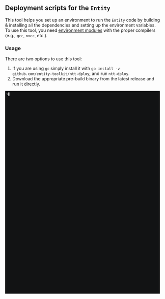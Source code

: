 ## Deployment scripts for the `Entity`

This tool helps you set up an environment to run the `Entity` code by building & installing all the dependencies and setting up the environment variables. To use this tool, you need [environment modules](https://modules.sourceforge.net/) with the proper compilers (e.g., `gcc`, `nvcc`, etc.).

### Usage

There are two options to use this tool:

1. If you are using `go` simply install it with `go install -v github.com/entity-toolkit/ntt-dploy`, and run `ntt-dploy`.
2. Download the appropriate pre-build binary from the latest release and run it directly.

![demo](demo.gif)
